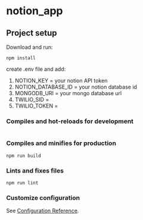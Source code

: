 # notion_app

## Project setup

Download and run:

```
npm install
```

create .env file and add:

1. NOTION_KEY = your notion API token
1. NOTION_DATABASE_ID = your notion database id
1. MONGODB_URI = your mongo database url
1. TWILIO_SID =
1. TWILIO_TOKEN =

### Compiles and hot-reloads for development

```

```

### Compiles and minifies for production

```
npm run build
```

### Lints and fixes files

```
npm run lint
```

### Customize configuration

See [Configuration Reference](https://cli.vuejs.org/config/).
